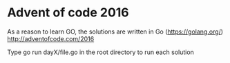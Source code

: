 # Advent of code 2016
As a reason to learn GO, the solutions are written in Go (https://golang.org/)  
http://adventofcode.com/2016  

Type go run dayX/file.go in the root directory to run each solution  


